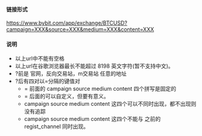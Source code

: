 #### 链接形式
https://www.bybit.com/app/exchange/BTCUSD?campaign=XXX&source=XXX&medium=XXX&content=XXX
#### 说明
- 以上url中不能有空格
- 以上url在谷歌浏览器最长不能超过 8198 英文字符(暂不支持中文)。 
- ?前是 官网，反向交易站，m交易站 任意的地址
- ?后有四对以=分隔的键值对
  - = 前面的  campaign source medium content 四个拼写是固定的
  - = 后面的可以自定义，但要有意义。
  - campaign source medium content 这四个可以不同时出现，都不出现则没有追踪
  - campaign source medium content 这四个不能与 之前的 regist_channel 同时出现。
